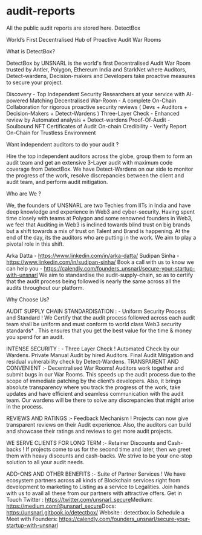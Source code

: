 # audit-reports
All the public audit reports are stored here.
DetectBox

World’s First Decentralised Hub of Proactive Audit War Rooms

What is DetectBox? 

DetectBox by UNSNARL is the world's first Decentralised Audit War Room trusted by Antler, Polygon, Ethereum India and StarkNet where Auditors, Detect-wardens, Decision-makers and Developers take proactive measures to secure your project. 

Discovery - Top Independent Security Researchers at your service with AI-powered Matching
Decentralised War-Room - A complete On-Chain Collaboration for rigorous proactive security reviews ( Devs + Auditors + Decision-Makers + Detect-Wardens )
Three-Layer Check - Enhanced review by Automated analysis + Detect-wardens
Proof-Of-Audit - Soulbound NFT Certificates of Audit
On-chain Credibility - Verify Report On-Chain for Trustless Environment

Want independent auditors to do your audit ?


Hire the top independent auditors across the globe, group them to form an audit team and get an extensive 3-Layer audit with maximum code coverage from DetectBox. We have Detect-Wardens on our side to monitor the progress of the work, resolve discrepancies between the client and audit team, and perform audit mitigation.


Who are We ?

We, the founders of UNSNARL are two Techies from IITs in India and have deep knowledge and experience in Web3 and cyber-security. Having spent time closely with teams at Polygon and some renowned founders in Web3, we feel that Auditing in Web3 is inclined towards blind trust on big brands but a shift towards a mix of trust on Talent and Brand is happening. At the end of the day, its the auditors who are putting in the work. We aim to play a pivotal role in this shift. 


Arka Datta - https://www.linkedin.com/in/arka-datta/
Sudipan Sinha - https://www.linkedin.com/in/sudipan-sinha/
Book a call with us to know we can help you - https://calendly.com/founders_unsnarl/secure-your-startup-with-unsnarl
We aim to standardise the audit-supply-chain, so as to certify that the audit process being followed is nearly the same across all the audits throughout our platform.


Why Choose Us?

AUDIT SUPPLY CHAIN STANDARDISATION : -
Uniform Security Process and Standard !
We Certify that the audit process followed across each audit team shall be uniform and must conform to world class Web3 security standards* . This ensures that you get the best value for the time & money you spend for an audit.

INTENSE SECURITY : -
Three Layer Check !
Automated Check by our Wardens.
Private Manual Audit by hired Auditors.
Final Audit Mitigation and residual vulnerability check by Detect-Wardens.
TRANSPARENT AND CONVENIENT :-
Decentralised War Rooms!
Auditors work together and submit bugs in our War Rooms. This speeds up the audit process due to the scope of immediate patching by the client’s developers. Also, it brings absolute transparency where you track the progress of the work, take updates and have efficient and seamless communication with the audit team. Our wardens will be there to solve any discrepancies that might arise in the process.

REVIEWS AND RATINGS :-
Feedback Mechanism !
Projects can now give transparent reviews on their Audit experience. Also, the auditors can build and showcase their ratings and reviews to get more audit projects.

WE SERVE CLIENTS FOR LONG TERM :-
Retainer Discounts and Cash-backs !
If projects come to us for the second time and later, then we greet them with heavy discounts and cash-backs. We strive to be your one-stop solution to all your audit needs.

ADD-ONS AND OTHER BENEFITS :-
Suite of Partner Services !
We have ecosystem partners across all kinds of Blockchain services right from development to marketing to Listing as a service to Legalities. Join hands with us to avail all these from our partners with attractive offers.
Get in Touch
Twitter : https://twitter.com/unsnarl_secure​
Medium: https://medium.com/@unsnarl_secure​
Docs: https://unsnarl.gitbook.io/detectbox/
Website : detectbox.io​
Schedule a Meet with Founders: https://calendly.com/founders_unsnarl/secure-your-startup-with-unsnarl​

